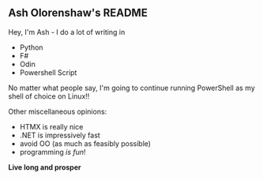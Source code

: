## Ash Olorenshaw's README

Hey, I'm Ash - I do a lot of writing in

- Python
- F#
- Odin
- Powershell Script

No matter what people say, I'm going to continue running PowerShell as my shell of choice on Linux!!

Other miscellaneous opinions:
- HTMX is really nice
- .NET is impressively fast
- avoid OO (as much as feasibly possible)
- programming *is fun*!


**Live long and prosper**
